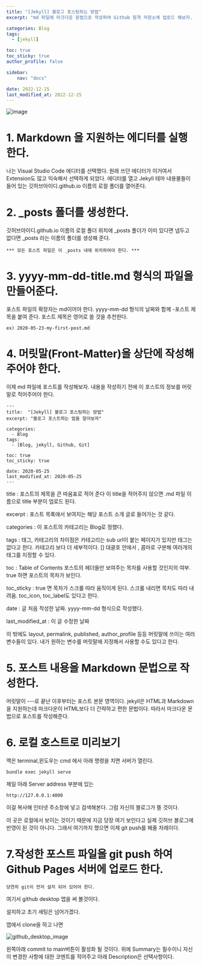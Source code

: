 ```yaml
---
title: "[Jekyll] 블로그 포스팅하는 방법"
excerpt: "md 파일에 마크다운 문법으로 작성하여 Github 원격 저장소에 업로드 해보자. 에디터는 Visual Studio code 사용! 로컬 서버에서 확인도 해보자. "

categories: Blog
tags:
  - [jekyll]

toc: true
toc_sticky: true
author_profile: false

sidebar:
    nav: "docs"

date: 2022-12-25
last_modified_at: 2022-12-25
---
```







![image](https://user-images.githubusercontent.com/100500113/209455283-0f5f9d1d-c33a-47c9-a3cc-ce499d2e102c.jpeg)

# 1. Markdown 을 지원하는 에디터를 실행한다.
나는 Visual Studio Code 에디터를 선택했다. 원래 쓰던 에디터가 이거여서 Extension도 많고 익숙해서 선택하게 되었다. 에디터를 열고 Jekyll 테마 내용물들이 들어 있는 깃허브아이디.github.io 이름의 로컬 폴더를 열어준다.


# 2. _posts 폴더를 생성한다.

깃허브아이디.github.io 이름의 로컬 폴더 위치에 _posts 폴더가 이미 있다면 냅두고 없다면 _posts 라는 이름의 폴더를 생성해 준다.

```
*** 모든 포스트 파일은 이 _posts 내에 위치하여야 한다. ***
```

# 3. yyyy-mm-dd-title.md 형식의 파일을 만들어준다.

포스트 파일의 확장자는 md이어야 한다. yyyy-mm-dd 형식의 날짜와 함께 -포스트 제목을 붙여 준다. 포스트 제목은 영어로 쓸 것을 추천한다.

```
ex) 2020-05-23-my-first-post.md
```

# 4. 머릿말(Front-Matter)을 상단에 작성해 주어야 한다.

이제 md 파일에 포스트를 작성해보자. 내용을 작성하기 전에 이 포스트의 정보를 머릿말로 적어주어야 한다.

```
---
title:  "[Jekyll] 블로그 포스팅하는 방법"
excerpt: "블로그 포스트하는 법을 알아보자"

categories:
  - Blog
tags:
  - [Blog, jekyll, Github, Git]

toc: true
toc_sticky: true
 
date: 2020-05-25
last_modified_at: 2020-05-25
---
```

title : 포스트의 제목을 큰 따옴표로 적어 준다 이 title을 적어주지 않으면 .md 파일 이름으로 title 부분이 업로드 된다.

excerpt : 포스트 목록에서 보여지는 해당 포스트 소개 글로 들어가는 것 같다.

categories : 이 포스트의 카테고리는 Blog로 정했다.

tags : 태그, 카테고리의 차이점은 카테고리는 sub url이 붙는 페이지가 있지만 태그는 없다고 한다. 카테고리 보다 더 세부적이다.
[] 대괄호 안에서 , 콤마로 구분해 여러개의 태그를 지정할 수 있다.

toc : Table of Contents 포스트의 헤더들만 보여주는 목차를 사용할 것인지의 여부. true 하면 포스트의 목차가 보인다.

toc_sticky : true 면 목차가 스크롤 따라 움직이게 된다. 스크롤 내리면 목차도 따라 내려옴. toc_icon, toc_label도 있다고 한다.

date : 글 처음 작성한 날짜. yyyy-mm-dd 형식으로 작성했다.

last_modified_at : 이 글 수정한 날짜

이 밖에도 layout, permalink, published, author_profile 등등 머릿말에 쓰이는 여러 변수들이 있다. 내가 원하는 변수를 머릿말에 지정해서 사용할 수도 있다고 한다. 

# 5. 포스트 내용을 Markdown 문법으로 작성한다.

머릿말이 ---로 끝난 이후부터는 포스트 본문 영역이다. jekyll은 HTML과 Markdown을 지원하는데 마크다운이 HTML보다 더 간략하고 편한 문법이다. 따라서 마크다운 문법으로 포스트를 작성해준다.

# 6. 로컬 호스트로 미리보기

맥은 terminal,윈도우는 cmd 에서 아래 명령을 치면 서버가 열린다.

```
bundle exec jekyll serve 
```

제일 아래 Server address 부분에 있는

```
http://127.0.0.1:4000
```
이걸 복사해 인터넷 주소창에 넣고 검색해본다. 그럼 자신의 블로그가 뜰 것이다.

이 곳은 로컬에서 보이는 것이기 때문에 지금 당장 여기 보인다고 실제 깃허브 블로그에 반영이 된 것이 아니다.
그래서 여기까지 했으면 이제 git push를 해줄 차례이다.

# 7.작성한 포스트 파일을 git push 하여 Github Pages 서버에 업로드 한다.

```
당연히 git이 먼저 설치 되어 있어야 한다.
```

여기서 github desktop 앱을 써 볼것이다.

설치하고 초기 세팅은 넘어가겠다.

앱에서 clone을 하고 나면 

![github_desktop_image](https://user-images.githubusercontent.com/100500113/209460932-5ada5683-55dc-486c-841e-ec6c2b829aaf.png)

왼쪽아래 commit to main버튼이 활성화 될 것이다. 위에 Summary는 필수이니 자신이 변경한 사항에 대한 코멘트를 적어주고 아래 Description은 선택사항이다. 

